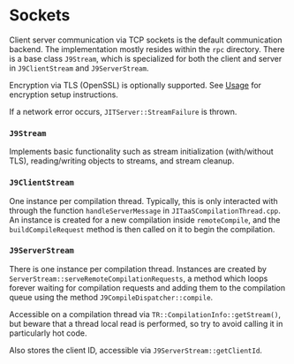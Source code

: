 <!--
Copyright (c) 2000, 2019 IBM Corp. and others

This program and the accompanying materials are made available under
the terms of the Eclipse Public License 2.0 which accompanies this
distribution and is available at https://www.eclipse.org/legal/epl-2.0/
or the Apache License, Version 2.0 which accompanies this distribution and
is available at https://www.apache.org/licenses/LICENSE-2.0.

This Source Code may also be made available under the following
Secondary Licenses when the conditions for such availability set
forth in the Eclipse Public License, v. 2.0 are satisfied: GNU
General Public License, version 2 with the GNU Classpath
Exception [1] and GNU General Public License, version 2 with the
OpenJDK Assembly Exception [2].

[1] https://www.gnu.org/software/classpath/license.html
[2] http://openjdk.java.net/legal/assembly-exception.html

SPDX-License-Identifier: EPL-2.0 OR Apache-2.0 OR GPL-2.0 WITH Classpath-exception-2.0 OR LicenseRef-GPL-2.0 WITH Assembly-exception
-->

# Sockets

Client server communication via TCP sockets is the default communication backend. The implementation mostly resides within the `rpc` directory. There is a base class `J9Stream`, which is specialized for both the client and server in `J9ClientStream` and `J9ServerStream`.

Encryption via TLS (OpenSSL) is optionally supported. See [Usage](Usage.md) for encryption setup instructions.

If a network error occurs, `JITServer::StreamFailure` is thrown.

### `J9Stream`
Implements basic functionality such as stream initialization (with/without TLS), reading/writing objects to streams, and stream cleanup.

### `J9ClientStream`

One instance per compilation thread. Typically, this is only interacted with through the function `handleServerMessage` in `JITaaSCompilationThread.cpp`. An instance is created for a new compilation inside `remoteCompile`, and the `buildCompileRequest` method is then called on it to begin the compilation.

### `J9ServerStream`

There is one instance per compilation thread. Instances are created by `ServerStream::serveRemoteCompilationRequests`, a method which loops forever waiting for compilation requests and adding them to the compilation queue using the method `J9CompileDispatcher::compile`.

Accessible on a compilation thread via `TR::CompilationInfo::getStream()`, but beware that a thread local read is performed, so try to avoid calling it in particularly hot code.

Also stores the client ID, accessible via `J9ServerStream::getClientId`.
